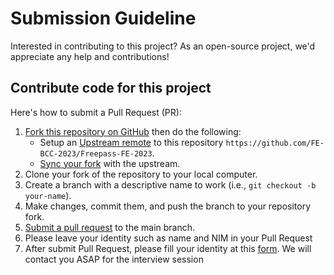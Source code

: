 # Submission Guideline

Interested in contributing to this project? As an open-source project, we'd appreciate any help and contributions!

## Contribute code for this project

Here's how to submit a Pull Request (PR):

1. [Fork this repository on GitHub][fork] then do the following:
    * Setup an [Upstream remote][configure-upstream] to this repository
      `https://github.com/FE-BCC-2023/Freepass-FE-2023`.
    * [Sync your fork][sync-fork] with the upstream.
2. Clone your fork of the repository to your local computer.
3. Create a branch with a descriptive name to work (i.e., `git checkout -b your-name`).
4. Make changes, commit them, and push the branch to your repository fork.
5. [Submit a pull request][pull-req] to the main branch.
6. Please leave your identity such as name and NIM in your Pull Request
7. After submit Pull Request, please fill your identity at this [form](https://bit.ly/PendaftaranFreepassBCC2023). We will contact you ASAP for the interview session

[fork]: https://help.github.com/articles/fork-a-repo

[configure-upstream]: https://help.github.com/en/github/collaborating-with-issues-and-pull-requests/configuring-a-remote-for-a-fork

[sync-fork]: https://help.github.com/en/github/collaborating-with-issues-and-pull-requests/syncing-a-fork

[pull-req]: https://help.github.com/articles/using-pull-requests
